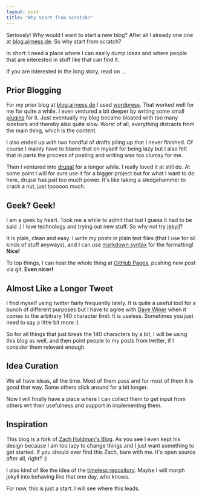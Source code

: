 ```yaml
---
layout: post
title: "Why Start from Scratch?"
---
```


Seriously! Why would I want to start a new blog? 
After all I already one one at [blog.airness.de][airness]. So why start from scratch?

In short: I need a place where I can easily dump ideas and where people that are interested
in stuff like that can find it.

If you are interested in the long story, read on ...

## Prior Blogging

For my prior blog at [blog.airness.de][airness] I used [wordpress][wordpress]. That worked well for me for quite a while. I even ventured a bit deeper by writing some small [plugins][ebay-sales-lister] for it. Just eventually my blog became bloated with too many sidebars and thereby also quite slow. Worst of all, everything distracts from the main thing, which is the content.

I also ended up with two handful of drafts piling up that I never finished. Of course I mainly have to blame that on myself for being lazy but I also felt that in parts the process of posting and writing was too clumsy for me.

Then I ventured into [drupal][drupal] for a longer while. I really loved it at still do. At some point I will for sure use it for a bigger project but for what I want to do here, drupal has just too much power. It's like taking a sledgehammer to crack a nut, just toooooo much.

## Geek? Geek!

I am a geek by heart. Took me a while to admit that but I guess it had to be said :) I love technology and trying out new stuff. So why not try [jekyll][jekyll]? 

It is plain, clean and easy. I write my posts in plain text files (that I use for all kinds of stuff anyways), and I can use [markdown syntax][markdown] for the formatting! **Nice!** 

To top things, I can host the whole thing at [GitHub Pages](http://pages.github.com/), pushing new post via git. **Even nicer!**

## Almost Like a Longer Tweet

I find myself using twitter fairly frequently lately. It is quite a useful tool for a bunch of different purposes but I have to agree with [Dave Winer][davewiner] when it comes to the arbitrary 140 character limit: It is useless. Sometimes you just need to say a little bit more :)

So for all things that just break the 140 characters by a bit, I will be using this blog as well, and then point people to my posts from twitter, if I consider them relevant enough.

## Idea Curation

We all have ideas, all the time. Most of them pass and for most of them it is good that way. Some others stick around for a bit longer. 

Now I will finally have a place where I can collect them to get input from others wrt their usefulness and support in implementing them.

## Inspiration

This blog is a fork of [Zach Holdman's Blog](http://zachholman.com/). As you see I even kept his design because I am too lazy to change things and I just want something to get started. If you should ever find this Zach, bare with me. It's open source after all, right? :)

I also kind of like the idea of the [timeless repository](http://timelessrepo.com/). Maybe I will morph jekyll into behaving like that one day, who knows.

For now, this is just a start. I will see where this leads.

[airness]: http://blog.airness.de
[jekyll]: https://github.com/mojombo/jekyll
[wordpress]: http://wordpress.org/
[drupal]: http://drupal.org/
[markdown]: http://daringfireball.net/projects/markdown/
[davewiner]: https://twitter.com/#!/davewiner
[ebay-sales-lister]: http://wordpress.org/extend/plugins/ebay-sales-lister
